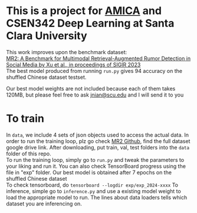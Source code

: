 # This is a project for [AMICA](https://amica.scu.edu/) and CSEN342 Deep Learning at Santa Clara University <br>
This work improves upon the benchmark dataset: <br> [MR2: A Benchmark for Multimodal Retrieval-Augmented Rumor Detection in Social Media by Xu et al., in proceedings of SIGIR 2023](https://dl.acm.org/doi/pdf/10.1145/3539618.3591896) <br>
The best model produced from running `run.py` gives 94 accuracy on the shuffled Chinese dataset testset. <br>

Our best model weights are not included because each of them takes 120MB, but please feel free to ask jnian@scu.edu and I will send it to you 
# To train 
In `data`, we include 4 sets of json objects used to access the actual data. In order to run the training loop, plz go check [MR2 Github](https://github.com/THU-BPM/MR2), find the full dataset google drive link. After downloading, put train, val, test folders into the `data` folder of this repo. <br>
To run the training loop, simply go to `run.py` and tweak the parameters to your liking and run it. You can also check TensorBoard progress using the file in "exp" folder. Our best model is obtained after 7 epochs on the shuffled Chinese dataset <br>
To check tensorboard, do `tensorboard --logdir exp/exp_2024-xxxx`
To inference, simple go to `inference.py` and use a existing model weight to load the appropriate model to run. The lines about data loaders tells which dataset you are inferencing on. 
